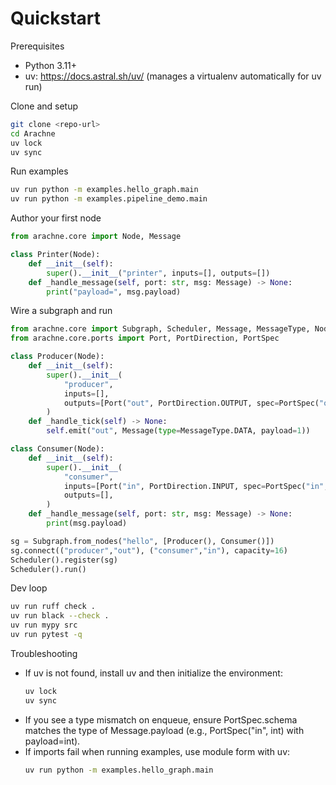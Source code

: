 # Quickstart

Prerequisites
- Python 3.11+
- uv: https://docs.astral.sh/uv/ (manages a virtualenv automatically for uv run)

Clone and setup
```bash
git clone <repo-url>
cd Arachne
uv lock
uv sync
```

Run examples
```bash
uv run python -m examples.hello_graph.main
uv run python -m examples.pipeline_demo.main
```

Author your first node
```python
from arachne.core import Node, Message

class Printer(Node):
    def __init__(self):
        super().__init__("printer", inputs=[], outputs=[])
    def _handle_message(self, port: str, msg: Message) -> None:
        print("payload=", msg.payload)
```

Wire a subgraph and run
```python
from arachne.core import Subgraph, Scheduler, Message, MessageType, Node
from arachne.core.ports import Port, PortDirection, PortSpec

class Producer(Node):
    def __init__(self):
        super().__init__(
            "producer",
            inputs=[],
            outputs=[Port("out", PortDirection.OUTPUT, spec=PortSpec("out", int))],
        )
    def _handle_tick(self) -> None:
        self.emit("out", Message(type=MessageType.DATA, payload=1))

class Consumer(Node):
    def __init__(self):
        super().__init__(
            "consumer",
            inputs=[Port("in", PortDirection.INPUT, spec=PortSpec("in", int))],
            outputs=[],
        )
    def _handle_message(self, port: str, msg: Message) -> None:
        print(msg.payload)

sg = Subgraph.from_nodes("hello", [Producer(), Consumer()])
sg.connect(("producer","out"), ("consumer","in"), capacity=16)
Scheduler().register(sg)
Scheduler().run()
```

Dev loop
```bash
uv run ruff check .
uv run black --check .
uv run mypy src
uv run pytest -q
```

Troubleshooting
- If uv is not found, install uv and then initialize the environment:
  ```bash
  uv lock
  uv sync
  ```
- If you see a type mismatch on enqueue, ensure PortSpec.schema matches the type of Message.payload (e.g., PortSpec("in", int) with payload=int).
- If imports fail when running examples, use module form with uv:
  ```bash
  uv run python -m examples.hello_graph.main
  ```
